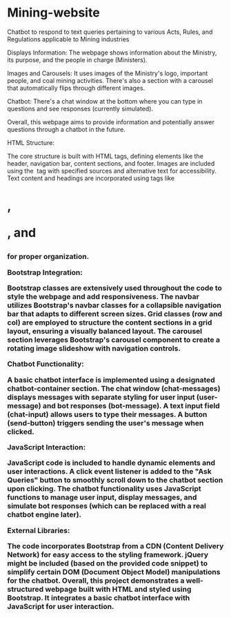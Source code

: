 # Mining-website
Chatbot to respond to text queries pertaining to various Acts, Rules, and Regulations applicable to Mining industries

Displays Information: The webpage shows information about the Ministry, its purpose, and the people in charge (Ministers).


Images and Carousels: It uses images of the Ministry's logo, important people, and coal mining activities. There's also a section with a carousel that automatically flips through different images.


Chatbot: There's a chat window at the bottom where you can type in questions and see responses (currently simulated).


Overall, this webpage aims to provide information and potentially answer questions through a chatbot in the future.


HTML Structure:

The core structure is built with HTML tags, defining elements like the header, navigation bar, content sections, and footer.
Images are included using the <img> tag with specified sources and alternative text for accessibility.
Text content and headings are incorporated using tags like <h1>, <p>, and <h3> for proper organization.



Bootstrap Integration:

Bootstrap classes are extensively used throughout the code to style the webpage and add responsiveness.
The navbar utilizes Bootstrap's navbar classes for a collapsible navigation bar that adapts to different screen sizes.
Grid classes (row and col) are employed to structure the content sections in a grid layout, ensuring a visually balanced layout.
The carousel section leverages Bootstrap's carousel component to create a rotating image slideshow with navigation controls.


Chatbot Functionality:

A basic chatbot interface is implemented using a designated chatbot-container section.
The chat window (chat-messages) displays messages with separate styling for user input (user-message) and bot responses (bot-message).
A text input field (chat-input) allows users to type their messages.
A button (send-button) triggers sending the user's message when clicked.


JavaScript Interaction:

JavaScript code is included to handle dynamic elements and user interactions.
A click event listener is added to the "Ask Queries" button to smoothly scroll down to the chatbot section upon clicking.
The chatbot functionality uses JavaScript functions to manage user input, display messages, and simulate bot responses (which can be replaced with a real chatbot engine later).


External Libraries:

The code incorporates Bootstrap from a CDN (Content Delivery Network) for easy access to the styling framework.
jQuery might be included (based on the provided code snippet) to simplify certain DOM (Document Object Model) manipulations for the chatbot.
Overall, this project demonstrates a well-structured webpage built with HTML and styled using Bootstrap. It integrates a basic chatbot interface with JavaScript for user interaction.
